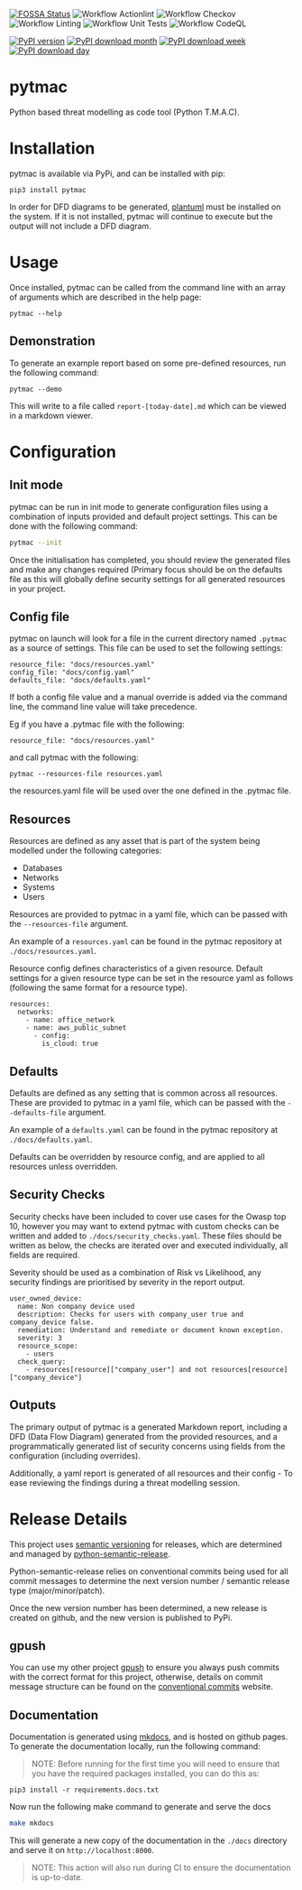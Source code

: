 [![FOSSA Status](https://app.fossa.com/api/projects/custom%2B37707%2Fgit%40github.com%3Atjtharrison%2Ftmac.git.svg?type=shield)](https://app.fossa.com/projects/custom%2B37707%2Fgit%40github.com%3Atjtharrison%2Ftmac.git?ref=badge_shield)
![Workflow Actionlint](https://github.com/tjtharrison/pytmac/actions/workflows/pr-actionlint.yaml/badge.svg)
![Workflow Checkov](https://github.com/tjtharrison/pytmac/actions/workflows/pr-checkov.yaml/badge.svg)
![Workflow Linting](https://github.com/tjtharrison/pytmac/actions/workflows/pr-linting.yaml/badge.svg)
![Workflow Unit Tests](https://github.com/tjtharrison/pytmac/actions/workflows/pr-tests.yaml/badge.svg)
![Workflow CodeQL](https://github.com/tjtharrison/pytmac/actions/workflows/pr-codeql.yaml/badge.svg)

[![PyPI version](https://badge.fury.io/py/pytmac.svg)](https://badge.fury.io/py/pytmac)
[![PyPI download month](https://img.shields.io/pypi/dm/pytmac.svg)](https://pypi.python.org/pypi/pytmac/)
[![PyPI download week](https://img.shields.io/pypi/dw/pytmac.svg)](https://pypi.python.org/pypi/pytmac/)
[![PyPI download day](https://img.shields.io/pypi/dd/pytmac.svg)](https://pypi.python.org/pypi/pytmac/)

# pytmac

Python based threat modelling as code tool (Python T.M.A.C).

# Installation

pytmac is available via PyPi, and can be installed with pip:

```
pip3 install pytmac
```

In order for DFD diagrams to be generated, [plantuml](https://plantuml.com/) must be installed on the system. If it is not installed, pytmac will continue to execute but the output will not include a DFD diagram.

# Usage

Once installed, pytmac can be called from the command line with an array of arguments which are described in the help page:

```
pytmac --help
```

## Demonstration

To generate an example report based on some pre-defined resources, run the following command:

```
pytmac --demo
```

This will write to a file called `report-[today-date].md` which can be viewed in a markdown viewer.

# Configuration

## Init mode

pytmac can be run in init mode to generate configuration files using a combination of inputs provided and default project settings. This can be done with the following command:

```bash
pytmac --init
```

Once the initialisation has completed, you should review the generated files and make any changes required (Primary focus should be on the defaults file as this will globally define security settings for all generated resources in your project.

## Config file

pytmac on launch will look for a file in the current directory named `.pytmac` as a source of settings. This file can be used to set the following settings:

```
resource_file: "docs/resources.yaml"
config_file: "docs/config.yaml"
defaults_file: "docs/defaults.yaml"
```

If both a config file value and a manual override is added via the command line, the command line value will take precedence.

Eg if you have a .pytmac file with the following:

```
resource_file: "docs/resources.yaml"
```

and call pytmac with the following:

```
pytmac --resources-file resources.yaml
```

the resources.yaml file will be used over the one defined in the .pytmac file.

## Resources

Resources are defined as any asset that is part of the system being modelled under the following categories:

- Databases
- Networks
- Systems
- Users

Resources are provided to pytmac in a yaml file, which can be passed with the `--resources-file` argument. 

An example of a `resources.yaml` can be found in the pytmac repository at `./docs/resources.yaml`.

Resource config defines characteristics of a given resource. Default settings for a given resource type can be set in 
the resource yaml as follows (following the same format for a resource type).

```
resources:
  networks:
    - name: office_network
    - name: aws_public_subnet
      - config:
        is_cloud: true
```

## Defaults

Defaults are defined as any setting that is common across all resources. These are provided to pytmac in a yaml file, which can be passed with the `--defaults-file` argument.

An example of a `defaults.yaml` can be found in the pytmac repository at `./docs/defaults.yaml`.

Defaults can be overridden by resource config, and are applied to all resources unless overridden.

## Security Checks

Security checks have been included to cover use cases for the Owasp top 10, however you may want to extend pytmac with custom checks can be written and added to `./docs/security_checks.yaml`. These files should be written as below, the 
checks are iterated over and executed individually, all fields are required.

Severity should be used as a combination of Risk vs Likelihood, any security findings are prioritised by severity in the report output. 

```
user_owned_device:
  name: Non company device used
  description: Checks for users with company_user true and company_device false.
  remediation: Understand and remediate or document known exception.
  severity: 3
  resource_scope:
    - users
  check_query:
    - resources[resource]["company_user"] and not resources[resource]["company_device"]
```

## Outputs

The primary output of pytmac is a generated Markdown report, including a DFD (Data Flow Diagram) generated from the 
provided resources, and a programmatically generated list of security concerns using fields from the configuration
(including overrides).

Additionally, a yaml report is generated of all resources and their config - To ease reviewing the findings during a 
threat modelling session.

# Release Details

This project uses [semantic versioning](https://semver.org/) for releases, which are determined and managed by [python-semantic-release](https://python-semantic-release.readthedocs.io/en/latest/). 

Python-semantic-release relies on conventional commits being used for all commit messages to determine the next version number / semantic release type (major/minor/patch).

Once the new version number has been determined, a new release is created on github, and the new version is published to PyPi.

## gpush

You can use my other project [gpush](https://github.com/tjtharrison/gpush) to ensure you always push commits with the correct format for this project, otherwise, details on commit message structure can be found on the [conventional commits](https://www.conventionalcommits.org/en/v1.0.0/) website.

## Documentation

Documentation is generated using [mkdocs](https://www.mkdocs.org/), and is hosted on github pages. To generate the documentation locally, run the following command:

> NOTE: Before running for the first time you will need to ensure that you have the required packages installed, you can do this as:


```agsl
pip3 install -r requirements.docs.txt
```

Now run the following make command to generate and serve the docs

```bash
make mkdocs
```

This will generate a new copy of the documentation in the `./docs` directory and serve it on `http://localhost:8000`.

> NOTE: This action will also run during CI to ensure the documentation is up-to-date.
